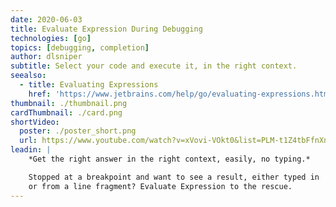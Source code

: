 ```yaml
---
date: 2020-06-03
title: Evaluate Expression During Debugging
technologies: [go]
topics: [debugging, completion]
author: dlsniper
subtitle: Select your code and execute it, in the right context.
seealso:
  - title: Evaluating Expressions
    href: 'https://www.jetbrains.com/help/go/evaluating-expressions.html'
thumbnail: ./thumbnail.png
cardThumbnail: ./card.png
shortVideo:
  poster: ./poster_short.png
  url: https://www.youtube.com/watch?v=xVovi-VOkt0&list=PLM-t1Z4tbFfnXnghmtk6WVz10_pivOw25&index=26&t=0s
leadin: |
    *Get the right answer in the right context, easily, no typing.*

    Stopped at a breakpoint and want to see a result, either typed in
    or from a line fragment? Evaluate Expression to the rescue.
---
```

